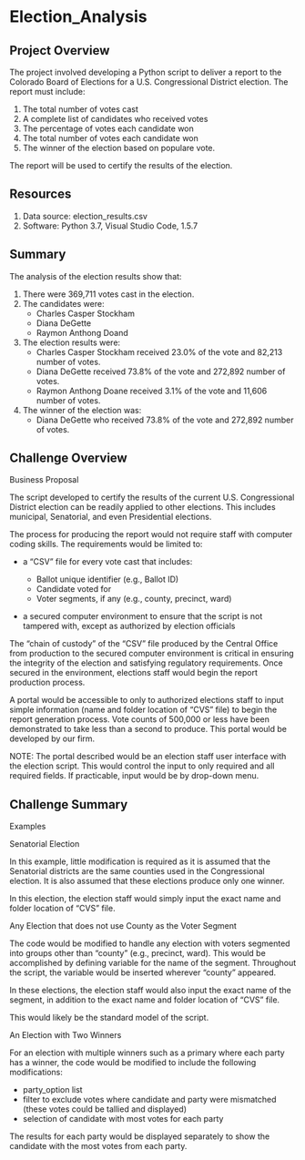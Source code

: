 # Election_Analysis

## Project Overview
The project involved developing a Python script to deliver a report to the Colorado Board of Elections for a U.S. Congressional District election.  The report must include: 
 1. The total number of votes cast
 2. A complete list of candidates who received votes
 3. The percentage of votes each candidate won
 4. The total number of votes each candidate won
 5. The winner of the election based on populare vote.

The report will be used to certify the results of the election. 

## Resources
 1. Data source:  election_results.csv
 2. Software: Python 3.7, Visual Studio Code, 1.5.7 

## Summary
The analysis of the election results show that:
1.  There were 369,711 votes cast in the election.
2.  The candidates were:
    - Charles Casper Stockham
    - Diana DeGette
    - Raymon Anthong Doand
3.  The election results were:
    - Charles Casper Stockham received 23.0% of the vote and 82,213 number of votes.
    - Diana DeGette received 73.8% of the vote and 272,892 number of votes.
    - Raymon Anthong Doane received 3.1% of the vote and 11,606 number of votes.
4.  The winner of the election was:
    - Diana DeGette who received 73.8% of the vote and 272,892 number of votes.
    
## Challenge Overview
Business Proposal

The script developed to certify the results of the current U.S. Congressional District election can be readily applied to other elections. This includes municipal, Senatorial, and even Presidential elections. 

The process for producing the report would not require staff with computer coding skills.  The requirements would be limited to:
-	a “CSV” file for every vote cast that includes:
    - Ballot unique identifier (e.g., Ballot ID)
    - Candidate voted for 
    - Voter segments, if any (e.g., county, precinct, ward)

-	a secured computer environment to ensure that the script is not tampered with, except as authorized by election officials

The “chain of custody” of the “CSV” file produced by the Central Office from production to the secured computer environment is critical in ensuring the integrity of the election and satisfying regulatory requirements. Once secured in the environment, elections staff would begin the report production process. 

A portal would be accessible to only to authorized elections staff to input simple information (name and folder location of “CVS” file) to begin the report generation process.  Vote counts of 500,000 or less have been demonstrated to take less than a second to produce. This portal would be developed by our firm. 

NOTE:  The portal described would be an election staff user interface with the election script.  This would control the input to only required and all required fields.  If practicable, input would be by drop-down menu.

## Challenge Summary
Examples

Senatorial Election

In this example, little modification is required as it is assumed that the Senatorial districts are the same counties used in the Congressional election.  It is also assumed that these elections produce only one winner.

In this election, the election staff would simply input the exact name and folder location of “CVS” file.

Any Election that does not use County as the Voter Segment

The code would be modified to handle any election with voters segmented into groups other than “county” (e.g., precinct, ward).  This would be accomplished by defining variable for the name of the segment.  Throughout the script, the variable would be inserted wherever “county” appeared.

In these elections, the election staff would also input the exact name of the segment, in addition to the exact name and folder location of “CVS” file.

This would likely be the standard model of the script. 

An Election with Two Winners

For an election with multiple winners such as a primary where each party has a winner, the code would be modified to include the following modifications:

-	party_option list
-	filter to exclude votes where candidate and party were mismatched (these votes could be tallied and displayed)
-	selection of candidate with most votes for each party

The results for each party would be displayed separately to show the candidate with the most votes from each party.  



